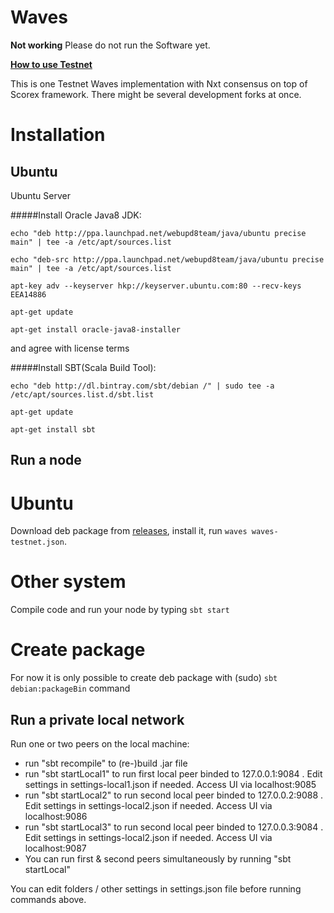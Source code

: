 # Waves

**Not working** Please do not run the Software yet.

**[How to use Testnet](https://github.com/wavesplatform/Waves/blob/master/Testnet.md)**

This is one Testnet Waves implementation with Nxt consensus on top of Scorex framework.
There might be several development forks at once.

# Installation
## Ubuntu

Ubuntu Server

#####Install Oracle Java8 JDK:

`echo "deb http://ppa.launchpad.net/webupd8team/java/ubuntu precise main" | tee -a /etc/apt/sources.list`

`echo "deb-src http://ppa.launchpad.net/webupd8team/java/ubuntu precise main" | tee -a /etc/apt/sources.list`

`apt-key adv --keyserver hkp://keyserver.ubuntu.com:80 --recv-keys EEA14886`

`apt-get update`

`apt-get install oracle-java8-installer`

and agree with license terms

#####Install SBT(Scala Build Tool):

`echo "deb http://dl.bintray.com/sbt/debian /" | sudo tee -a /etc/apt/sources.list.d/sbt.list`

`apt-get update`

`apt-get install sbt`


## Run a node
# Ubuntu

Download deb package from [releases](https://github.com/wavesplatform/Waves/releases), install it, run `waves waves-testnet.json`.

# Other system

Compile code and run your node by typing `sbt start` 

# Create package

For now it is only possible to create deb package with (sudo) `sbt debian:packageBin` command


## Run a private local network


Run one or two peers on the local machine:


* run "sbt recompile" to (re-)build .jar file
* run "sbt startLocal1" to run first local peer binded to 127.0.0.1:9084 . Edit settings in settings-local1.json
   if needed. Access UI via localhost:9085
* run "sbt startLocal2" to run second local peer binded to 127.0.0.2:9088 . Edit settings in settings-local2.json
   if needed. Access UI via localhost:9086
* run "sbt startLocal3" to run second local peer binded to 127.0.0.3:9084 . Edit settings in settings-local2.json
   if needed. Access UI via localhost:9087
* You can run first & second peers simultaneously by running "sbt startLocal"

You can edit folders / other settings in settings.json file before running commands above.

